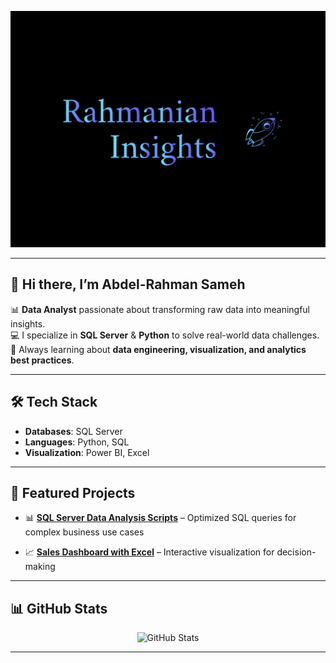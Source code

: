 <p align="center">
<img src="https://raw.githubusercontent.com/Abdel-Rahman-11/mokkapps/master/rahmanian-insights-high-resolution-logo.png" alt="Rahmanian Insights Logo" width="600">

</p>

---

## 👋 Hi there, I’m **Abdel-Rahman Sameh**  

📊 **Data Analyst** passionate about transforming raw data into meaningful insights.  
💻 I specialize in **SQL Server** & **Python** to solve real-world data challenges.  
🚀 Always learning about **data engineering, visualization, and analytics best practices**.  

---

## 🛠️ Tech Stack

- **Databases**: SQL Server
- **Languages**: Python, SQL  
- **Visualization**: Power BI, Excel  

---

## 📌 Featured Projects

- 📊 **[SQL Server Data Analysis Scripts](#)** – Optimized SQL queries for complex business use cases  

- 📈 **[Sales Dashboard with Excel](#)** – Interactive visualization for decision-making  

---

## 📊 GitHub Stats

<p align="center">
  <img src="https://github-readme-stats.vercel.app/api?username=YOUR-GITHUB-USERNAME&show_icons=true&theme=radical" alt="GitHub Stats">
</p>

---

<p align="center">
  <a href="https://www.buymeacoffee.com/YOUR-LINK" target="_blank">

